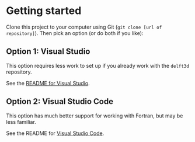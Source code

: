 # Getting started

Clone this project to your computer using Git (`git clone [url of repository]`). Then pick an option (or do both if you like):

## Option 1: Visual Studio

This option requires less work to set up if you already work with the `delft3d` repository.

See the [README for Visual Studio](docs/README-Visual-Studio.md).

## Option 2: Visual Studio Code

This option has much better support for working with Fortran, but may be less familiar.

See the README for [Visual Studio Code](docs/README-VS-Code.md).
